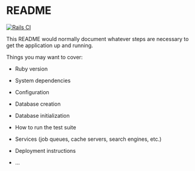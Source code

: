 # README
[![Rails CI](https://github.com/nagstler/flexi-catalog/actions/workflows/rails.yml/badge.svg?branch=main)](https://github.com/nagstler/flexi-catalog/actions/workflows/rails.yml)

This README would normally document whatever steps are necessary to get the
application up and running.

Things you may want to cover:

* Ruby version

* System dependencies

* Configuration

* Database creation

* Database initialization

* How to run the test suite

* Services (job queues, cache servers, search engines, etc.)

* Deployment instructions

* ...
